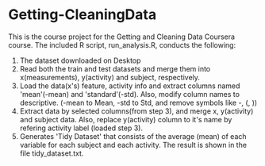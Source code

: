# Getting-CleaningData


This is the course project for the Getting and Cleaning Data Coursera course.
The included R script, run_analysis.R, conducts the following:
1. The dataset downloaded on Desktop
2. Read both the train and test datasets and merge them into x(measurements), y(activity) and subject, respectively.
3. Load the data(x's) feature, activity info and extract columns named 'mean'(-mean) and 'standard'(-std). Also, modify column names to descriptive. (-mean to Mean, -std to Std, and remove symbols like -, (, ))
4. Extract data by selected columns(from step 3), and merge x, y(activity) and subject data. Also, replace y(activity) column to it's name by refering activity label (loaded step 3).
5. Generates 'Tidy Dataset' that consists of the average (mean) of each variable for each subject and each activity. The result is shown in the file tidy_dataset.txt.

